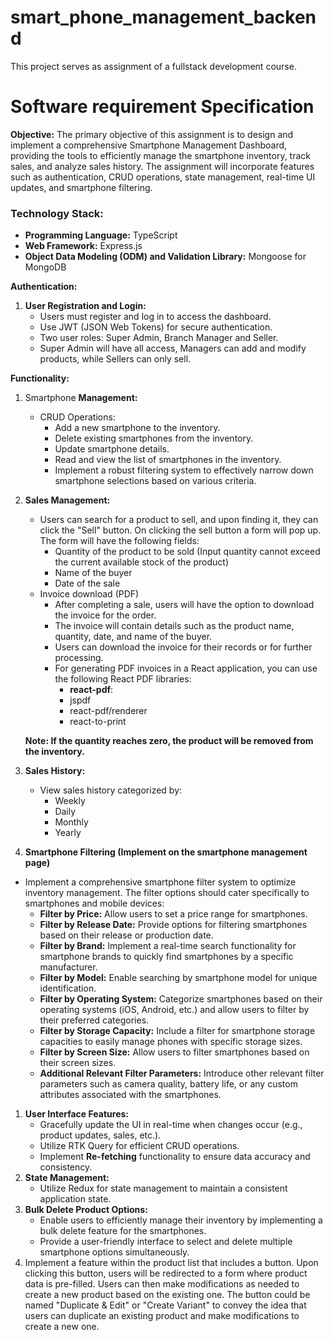# smart_phone_management_backend

This project serves as assignment of a fullstack development course.


# ****Software requirement Specification****


**Objective:**
The primary objective of this assignment is to design and implement a comprehensive Smartphone Management Dashboard, providing the tools to efficiently manage the smartphone inventory, track sales, and analyze sales history. The assignment will incorporate features such as authentication, CRUD operations, state management, real-time UI updates, and smartphone filtering.



### **Technology Stack:**

- **Programming Language:** TypeScript
- **Web Framework:** Express.js
- **Object Data Modeling (ODM) and Validation Library:** Mongoose for MongoDB



**Authentication:**

1. **User Registration and Login:**
    - Users must register and log in to access the dashboard.
    - Use JWT (JSON Web Tokens) for secure authentication.
    - Two user roles: Super Admin, Branch Manager and Seller.
    - Super Admin will have all access, Managers can add and modify products, while Sellers can only sell.

**Functionality:**

1. Smartphone **Management:**
    - CRUD Operations:
        - Add a new smartphone to the inventory.
        - Delete existing smartphones from the inventory.
        - Update smartphone details.
        - Read and view the list of smartphones in the inventory.
        - Implement a robust filtering system to effectively narrow down smartphone selections based on various criteria.
2. **Sales Management:**
    - Users can search for a product to sell, and upon finding it, they can click the "Sell" button. On clicking the sell button a form will pop up. The form will have the following fields:
        - Quantity of the product to be sold (Input quantity cannot exceed the current available stock of the product)
        - Name of the buyer
        - Date of the sale
    - Invoice download (PDF)
        - After completing a sale, users will have the option to download the invoice for the order.
        - The invoice will contain details such as the product name, quantity, date, and name of the buyer.
        - Users can download the invoice for their records or for further processing.
        - For generating PDF invoices in a React application, you can use the following React PDF libraries:
            - **react-pdf**:
            - jspdf
            - react-pdf/renderer
            - react-to-print
    
    **Note: If the quantity reaches zero, the product will be removed from the inventory.**
    
3. **Sales History:**
    - View sales history categorized by:
        - Weekly
        - Daily
        - Monthly
        - Yearly
4. **Smartphone Filtering (Implement on the smartphone management page)**
- Implement a comprehensive smartphone filter system to optimize inventory management. The filter options should cater specifically to smartphones and mobile devices:
    - **Filter by Price:** Allow users to set a price range for smartphones.
    - **Filter by Release Date:** Provide options for filtering smartphones based on their release or production date.
    - **Filter by Brand:** Implement a real-time search functionality for smartphone brands to quickly find smartphones by a specific manufacturer.
    - **Filter by Model:** Enable searching by smartphone model for unique identification.
    - **Filter by Operating System:** Categorize smartphones based on their operating systems (iOS, Android, etc.) and allow users to filter by their preferred categories.
    - **Filter by Storage Capacity:** Include a filter for smartphone storage capacities to easily manage phones with specific storage sizes.
    - **Filter by Screen Size:** Allow users to filter smartphones based on their screen sizes.
    - **Additional Relevant Filter Parameters:** Introduce other relevant filter parameters such as camera quality, battery life, or any custom attributes associated with the smartphones.
1. **User Interface Features:**
    - Gracefully update the UI in real-time when changes occur (e.g., product updates, sales, etc.).
    - Utilize RTK Query for efficient CRUD operations.
    - Implement **Re-fetching** functionality to ensure data accuracy and consistency.
2. **State Management:**
    - Utilize Redux for state management to maintain a consistent application state.
3. **Bulk Delete Product Options:**
    - Enable users to efficiently manage their inventory by implementing a bulk delete feature for the smartphones.
    - Provide a user-friendly interface to select and delete multiple smartphone options simultaneously.
4. Implement a feature within the product list that includes a button. Upon clicking this button, users will be redirected to a form where product data is pre-filled. Users can then make modifications as needed to create a new product based on the existing one. The button could be named "Duplicate & Edit" or "Create Variant" to convey the idea that users can duplicate an existing product and make modifications to create a new one.
